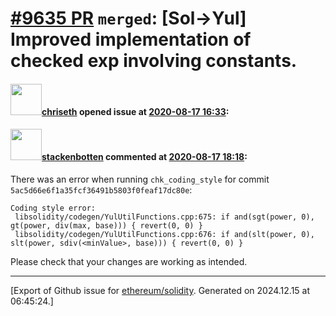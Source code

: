 # [\#9635 PR](https://github.com/ethereum/solidity/pull/9635) `merged`: [Sol->Yul] Improved implementation of checked exp involving constants.

#### <img src="https://avatars.githubusercontent.com/u/9073706?v=4" width="50">[chriseth](https://github.com/chriseth) opened issue at [2020-08-17 16:33](https://github.com/ethereum/solidity/pull/9635):



#### <img src="https://avatars.githubusercontent.com/u/44874361?v=4" width="50">[stackenbotten](https://github.com/stackenbotten) commented at [2020-08-17 18:18](https://github.com/ethereum/solidity/pull/9635#issuecomment-675035546):

There was an error when running `chk_coding_style` for commit `5ac5d66e6f1a35fcf36491b5803f0feaf17dc80e`:
```
Coding style error:
 libsolidity/codegen/YulUtilFunctions.cpp:675: if and(sgt(power, 0), gt(power, div(max, base))) { revert(0, 0) }
 libsolidity/codegen/YulUtilFunctions.cpp:676: if and(slt(power, 0), slt(power, sdiv(<minValue>, base))) { revert(0, 0) }

```
Please check that your changes are working as intended.


-------------------------------------------------------------------------------



[Export of Github issue for [ethereum/solidity](https://github.com/ethereum/solidity). Generated on 2024.12.15 at 06:45:24.]
